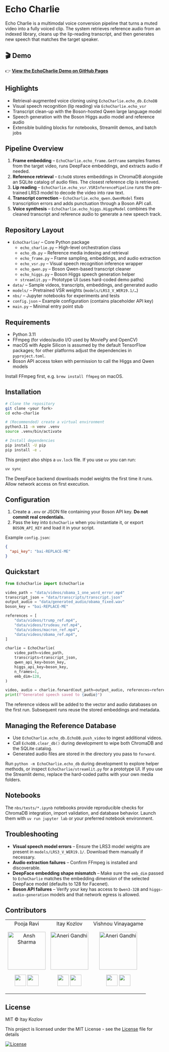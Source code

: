 # Echo Charlie

Echo Charlie is a multimodal voice conversion pipeline that turns a muted
video into a fully voiced clip. The system retrieves reference audio from an
indexed library, cleans up the lip-reading transcript, and then generates
new speech that matches the target speaker.

## 🎬 Demo

👉 [**View the EchoCharlie Demo on GitHub Pages**](https://ikozl090.github.io/echo-charlie/)

## Highlights
- Retrieval-augmented voice cloning using `EchoCharlie.echo_db.EchoDB`
- Visual speech recognition (lip reading) via `EchoCharlie.echo_vsr`
- Transcript clean-up with the Boson-hosted Qwen large language model
- Speech generation with the Boson Higgs audio model and reference audio
- Extensible building blocks for notebooks, Streamlit demos, and batch jobs

## Pipeline Overview
1. **Frame embedding** – `EchoCharlie.echo_frame.GetFrame` samples frames from
   the target video, runs DeepFace embeddings, and extracts audio if needed.
2. **Reference retrieval** – `EchoDB` stores embeddings in ChromaDB alongside
   an SQLite catalog of audio files. The closest reference clip is retrieved.
3. **Lip reading** – `EchoCharlie.echo_vsr.VSRInferencePipeline` runs the
   pre-trained LRS3 model to decode the video into raw text.
4. **Transcript correction** – `EchoCharlie.echo_qwen.QwenModel` fixes
   transcription errors and adds punctuation through a Boson API call.
5. **Voice synthesis** – `EchoCharlie.echo_higgs.HiggsModel` combines the
   cleaned transcript and reference audio to generate a new speech track.

## Repository Layout
- `EchoCharlie/` – Core Python package
  - `echo_charlie.py` – High-level orchestration class
  - `echo_db.py` – Reference media indexing and retrieval
  - `echo_frame.py` – Frame sampling, embeddings, and audio extraction
  - `echo_vsr.py` – Visual speech recognition inference wrapper
  - `echo_qwen.py` – Boson Qwen-based transcript cleaner
  - `echo_higgs.py` – Boson Higgs speech generation helper
  - `streamlit.py` – Prototype UI (uses hard-coded demo paths)
- `data/` – Sample videos, transcripts, embeddings, and generated audio
- `models/` – Pretrained VSR weights (`models/LRS3_V_WER19.1/…`)
- `nbs/` – Jupyter notebooks for experiments and tests
- `config.json` – Example configuration (contains placeholder API key)
- `main.py` – Minimal entry point stub

## Requirements
- Python 3.11
- FFmpeg (for video/audio I/O used by MoviePy and OpenCV)
- macOS with Apple Silicon is assumed by the default TensorFlow packages;
  for other platforms adjust the dependencies in `pyproject.toml`.
- Boson API access token with permission to call the Higgs and Qwen models

Install FFmpeg first, e.g. `brew install ffmpeg` on macOS.

## Installation
```bash
# Clone the repository
git clone <your fork>
cd echo-charlie

# (Recommended) create a virtual environment
python3.11 -m venv .venv
source .venv/bin/activate

# Install dependencies
pip install -U pip
pip install -e .
```

This project also ships a `uv.lock` file. If you use `uv` you can run:

```bash
uv sync
```

The DeepFace backend downloads model weights the first time it runs. Allow
network access on first execution.

## Configuration
1. Create a `.env` or JSON file containing your Boson API key. **Do not commit
   real credentials.**
2. Pass the key into `EchoCharlie` when you instantiate it, or export
   `BOSON_API_KEY` and load it in your script.

Example `config.json`:
```json
{
  "api_key": "bai-REPLACE-ME"
}
```

## Quickstart
```python
from EchoCharlie import EchoCharlie

video_path = "data/videos/obama_1_one_word_error.mp4"
transcript_json = "data/transcripts/transcript.json"
output_audio = "data/generated_audio/obama_fixed.wav"
boson_key = "bai-REPLACE-ME"

references = [
    "data/videos/trump_ref.mp4",
    "data/videos/trudeau_ref.mp4",
    "data/videos/macron_ref.mp4",
    "data/videos/obama_ref.mp4",
]

charlie = EchoCharlie(
    video_path=video_path,
    transcripts=transcript_json,
    qwen_api_key=boson_key,
    higgs_api_key=boson_key,
    n_frames=1,
    emb_dim=128,
)

video, audio = charlie.forward(out_path=output_audio, references=references)
print(f"Generated speech saved to {audio}")
```

The reference videos will be added to the vector and audio databases on the
first run. Subsequent runs reuse the stored embeddings and metadata.

## Managing the Reference Database
- Use `EchoCharlie.echo_db.EchoDB.push_video` to ingest additional videos.
- Call `EchoDB.clear_db()` during development to wipe both ChromaDB and the
  SQLite catalog.
- Generated audio files are stored in the directory you pass to `forward`.

Run `python -m EchoCharlie.echo_db` during development to explore helper
methods, or inspect `EchoCharlie/streamlit.py` for a prototype UI. If you use
the Streamlit demo, replace the hard-coded paths with your own media folders.

## Notebooks
The `nbs/tests/*.ipynb` notebooks provide reproducible checks for ChromaDB
integration, import validation, and database behavior. Launch them with
`uv run jupyter lab` or your preferred notebook environment.

## Troubleshooting
- **Visual speech model errors** – Ensure the LRS3 model weights are present in
  `models/LRS3_V_WER19.1/`. Download them manually if necessary.
- **Audio extraction failures** – Confirm FFmpeg is installed and discoverable.
- **DeepFace embedding shape mismatch** – Make sure the `emb_dim` passed to
  `EchoCharlie` matches the embedding dimension of the selected DeepFace
  model (defaults to 128 for Facenet).
- **Boson API failures** – Verify your key has access to `Qwen3-32B` and
  `higgs-audio-generation` models and that network egress is allowed.


## Contributors


<table align="center">
<tr align="center">


<td width:25%>
Pooja Ravi

<p align="center">
<img src = "https://avatars3.githubusercontent.com/u/66198904?s=460&u=06bd3edde2858507e8c42569d76d61b3491243ad&v=4"  height="120" alt="Ansh Sharma">
</p>
<p align="center">
<a href = "https://github.com/01pooja10"><img src = "http://www.iconninja.com/files/241/825/211/round-collaboration-social-github-code-circle-network-icon.svg" width="36" height = "36"/></a>
<a href = "https://www.linkedin.com/in/pooja-ravi-9b88861b2/">
<img src = "http://www.iconninja.com/files/863/607/751/network-linkedin-social-connection-circular-circle-media-icon.svg" width="36" height="36"/>
</a>
</p>
</td>


<td width:25%>
Itay Kozlov

<p align="center">
<img src = "https://avatars.githubusercontent.com/u/110578288?v=4"  height="120" alt="Aneri Gandhi">
</p>
<p align="center">
<a href = "https://github.com/ikozl090"><img src = "http://www.iconninja.com/files/241/825/211/round-collaboration-social-github-code-circle-network-icon.svg" width="36" height = "36"/></a>
<a href = "https://www.linkedin.com/in/itay-kozlov/">
<img src = "http://www.iconninja.com/files/863/607/751/network-linkedin-social-connection-circular-circle-media-icon.svg" width="36" height="36"/>
</a>
</p>
</td>


<td width:25%>
Vishnou Vinayagame

<p align="center">
<img src = "https://avatars.githubusercontent.com/u/106386360?v=4"  height="120" alt="Aneri Gandhi">
</p>
<p align="center">
<a href = "https://github.com/vishnouvina"><img src = "http://www.iconninja.com/files/241/825/211/round-collaboration-social-github-code-circle-network-icon.svg" width="36" height = "36"/></a>
<a href = "https://www.linkedin.com/in/vinayagame-vishnou/">
<img src = "http://www.iconninja.com/files/863/607/751/network-linkedin-social-connection-circular-circle-media-icon.svg" width="36" height="36"/>
</a>
</p>
</td>


</table>


## License
MIT © Itay Kozlov

This project is licensed under the MIT License - see the [License](LICENSE) file for details

[![License](http://img.shields.io/:license-mit-blue.svg?style=flat-square)](http://badges.mit-license.org)

